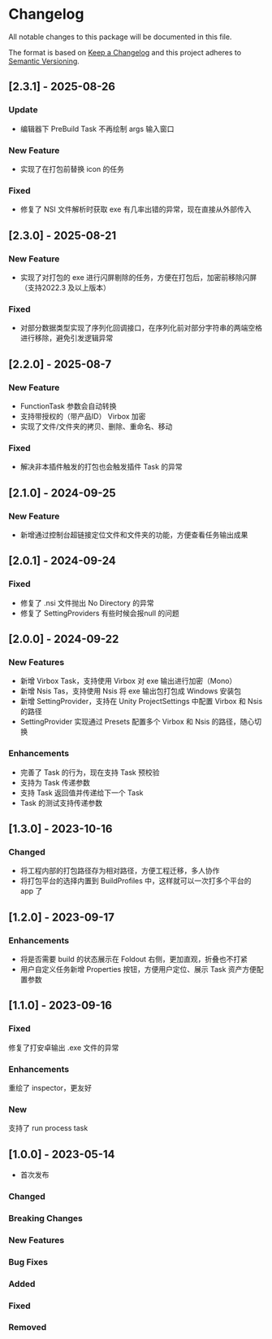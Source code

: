 # Changelog

All notable changes to this package will be documented in this file.

The format is based on [Keep a Changelog](http://keepachangelog.com/en/1.0.0/)
and this project adheres to [Semantic Versioning](http://semver.org/spec/v2.0.0.html).

## [2.3.1] - 2025-08-26

### Update

* 编辑器下 PreBuild Task 不再绘制 args 输入窗口

### New Feature

* 实现了在打包前替换 icon 的任务    

### Fixed

* 修复了 NSI 文件解析时获取 exe 有几率出错的异常，现在直接从外部传入

## [2.3.0] - 2025-08-21

### New Feature

* 实现了对打包的 exe 进行闪屏剔除的任务，方便在打包后，加密前移除闪屏（支持2022.3 及以上版本）

### Fixed

* 对部分数据类型实现了序列化回调接口，在序列化前对部分字符串的两端空格进行移除，避免引发逻辑异常

## [2.2.0] - 2025-08-7

### New Feature

* FunctionTask 参数会自动转换
* 支持带授权的（带产品ID） Virbox 加密
* 实现了文件/文件夹的拷贝、删除、重命名、移动

### Fixed

* 解决非本插件触发的打包也会触发插件 Task 的异常

## [2.1.0] - 2024-09-25

### New Feature

* 新增通过控制台超链接定位文件和文件夹的功能，方便查看任务输出成果

## [2.0.1] - 2024-09-24

### Fixed

* 修复了 .nsi 文件抛出 No Directory 的异常
* 修复了 SettingProviders 有些时候会报null 的问题

## [2.0.0] - 2024-09-22

### New Features

* 新增 Virbox Task，支持使用 Virbox 对 exe 输出进行加密（Mono）
* 新增 Nsis Tas，支持使用 Nsis 将 exe 输出包打包成 Windows 安装包
* 新增 SettingProvider，支持在 Unity ProjectSettings 中配置 Virbox 和 Nsis 的路径
* SettingProvider 实现通过 Presets 配置多个 Virbox 和 Nsis 的路径，随心切换

### Enhancements

* 完善了 Task 的行为，现在支持 Task 预校验
* 支持为 Task 传递参数
* 支持 Task 返回值并传递给下一个 Task
* Task 的测试支持传递参数

## [1.3.0] - 2023-10-16

### Changed

* 将工程内部的打包路径存为相对路径，方便工程迁移，多人协作
* 将打包平台的选择内置到 BuildProfiles 中，这样就可以一次打多个平台的 app 了

## [1.2.0] - 2023-09-17

### Enhancements

* 将是否需要 build 的状态展示在 Foldout 右侧，更加直观，折叠也不打紧
* 用户自定义任务新增 Properties 按钮，方便用户定位、展示 Task 资产方便配置参数

## [1.1.0] - 2023-09-16

### Fixed

修复了打安卓输出 .exe 文件的异常

### Enhancements

重绘了 inspector，更友好

### New

支持了 run process task

## [1.0.0] - 2023-05-14

* 首次发布

### Changed

### Breaking Changes

### New Features

### Bug Fixes

### Added

### Fixed

### Removed
